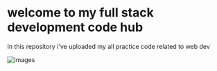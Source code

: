#  welcome to my full stack development code hub 
In this repository i've uploaded my all practice code related to web dev


![images](https://github.com/sagarchaurasia176/myJs/assets/101509099/9243dbf1-f4d7-422c-b4ec-a50d7d9116cd)
